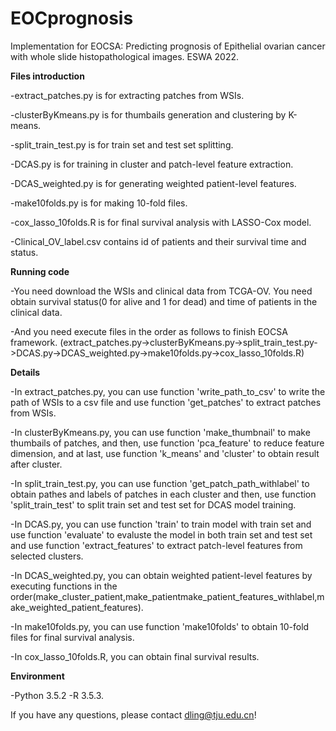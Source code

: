 # EOCprognosis
Implementation for EOCSA: Predicting prognosis of Epithelial ovarian cancer with whole slide histopathological images. ESWA 2022.

**Files introduction**

-extract_patches.py is for extracting patches from WSIs.

-clusterByKmeans.py is for thumbails generation and clustering by K-means.

-split_train_test.py is for train set and test set splitting.

-DCAS.py is for training in cluster and patch-level feature extraction.

-DCAS_weighted.py is for generating weighted patient-level features.

-make10folds.py is for making 10-fold files.

-cox_lasso_10folds.R is for final survival analysis with LASSO-Cox model.

-Clinical_OV_label.csv contains id of patients and their survival time and status.


**Running code** 

-You need download the WSIs and clinical data from TCGA-OV. You need obtain survival status(0 for alive and 1 for dead) and time of patients in the clinical data.

-And you need execute files in the order as follows to finish EOCSA framework.
(extract_patches.py->clusterByKmeans.py->split_train_test.py->DCAS.py->DCAS_weighted.py->make10folds.py->cox_lasso_10folds.R)

**Details**

-In extract_patches.py, you can use function 'write_path_to_csv' to write the path of WSIs to a csv file and use function 'get_patches' to extract patches from WSIs.

-In clusterByKmeans.py, you can use function 'make_thumbnail' to make thumbails of patches, and then, use function 'pca_feature' to reduce feature dimension, and at last, use function 'k_means' and 'cluster' to obtain result after cluster.

-In split_train_test.py, you can use function 'get_patch_path_withlabel' to obtain pathes and labels of patches in each cluster and then, use function 'split_train_test' to split train set and test set for DCAS model training.

-In DCAS.py, you can use function 'train' to train model with train set and use function 'evaluate' to evaluste the model in both train set and test set and use function 'extract_features' to extract patch-level features from selected clusters.

-In DCAS_weighted.py, you can obtain weighted patient-level features by executing functions in the order(make_cluster_patient,make_patientmake_patient_features_withlabel,make_weighted_patient_features).

-In make10folds.py, you can use function 'make10folds'  to obtain 10-fold files for final survival analysis.

-In cox_lasso_10folds.R, you can obtain final survival results.

 
**Environment** 

-Python 3.5.2
-R 3.5.3.

If you have any questions, please contact dling@tju.edu.cn!
